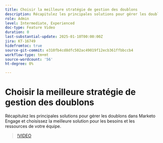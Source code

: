 ```yaml
---
title: Choisir la meilleure stratégie de gestion des doublons
description: Récapitulez les principales solutions pour gérer les doublons dans Marketo Engage et choisissez la meilleure solution pour les besoins et les ressources de votre équipe.
role: Admin
level: Intermediate, Experienced
doc-type: Feature Video
duration: 0
last-substantial-update: 2025-01-10T00:00:00Z
jira: KT-16749
hidefromtoc: true
source-git-commit: e310fb4cd8dfc502ac49019f12ecb361ffbbccb4
workflow-type: tm+mt
source-wordcount: '56'
ht-degree: 0%

---
```



# Choisir la meilleure stratégie de gestion des doublons

Récapitulez les principales solutions pour gérer les doublons dans Marketo Engage et choisissez la meilleure solution pour les besoins et les ressources de votre équipe.

>[!VIDEO](https://video.tv.adobe.com/v/3429502/?learn=on&enablevpops)
